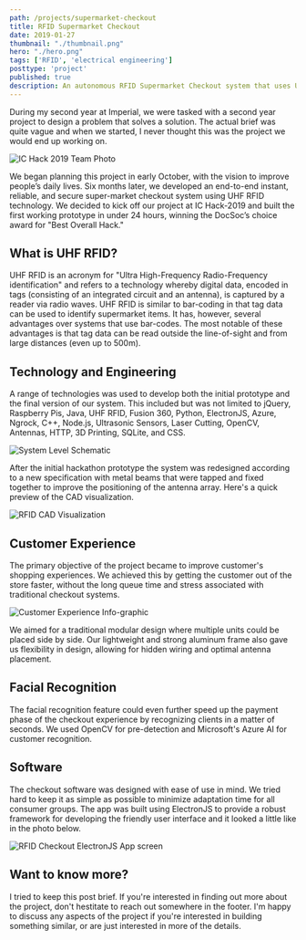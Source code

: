 ```yaml
---
path: /projects/supermarket-checkout
title: RFID Supermarket Checkout
date: 2019-01-27
thumbnail: "./thumbnail.png"
hero: "./hero.png"
tags: ['RFID', 'electrical engineering']
posttype: 'project'
published: true
description: An autonomous RFID Supermarket Checkout system that uses Ultra High Frequency RFID tags and a custom-built antenna array to optimise the checkout process so your groceries never leave your bag
---
```


During my second year at Imperial, we were tasked with a second year project to design a problem that solves a solution. The actual brief was quite vague and when we started, I never thought this was the project we would end up working on.

![IC Hack 2019 Team Photo](/team-photo.png)

We began planning this project in early October, with the vision to improve people’s daily lives. Six months later, we developed an end-to-end instant, reliable, and secure super-market checkout system using UHF RFID technology. We decided to kick off our project at IC Hack-2019 and built the first working prototype in under 24 hours, winning the DocSoc’s choice award for "Best Overall Hack."

## What is UHF RFID?

UHF RFID is an acronym for "Ultra High-Frequency Radio-Frequency identification" and refers to a technology whereby digital data, encoded in tags (consisting of an integrated circuit and an antenna), is captured by a reader via radio waves. UHF RFID is similar to bar-coding in that tag data can be used to identify supermarket items. It has, however, several advantages over systems that use bar-codes. The most notable of these advantages is that tag data can be read outside the line-of-sight and from large distances (even up to 500m).

## Technology and Engineering

A range of technologies was used to develop both the initial prototype and the final version of our system. This included but was not limited to jQuery, Raspberry Pis, Java, UHF RFID, Fusion 360, Python, ElectronJS, Azure, Ngrock, C++, Node.js, Ultrasonic Sensors, Laser Cutting, OpenCV, Antennas, HTTP, 3D Printing, SQLite, and CSS.

![System Level Schematic](/system-schematic.png)

After the initial hackathon prototype the system was redesigned according to a new specification with metal beams that were tapped and fixed together to improve the positioning of the antenna array. Here's a quick preview of the CAD visualization.  

![RFID CAD Visualization](/rfid-cad-model.png)

## Customer Experience

The primary objective of the project became to improve customer's shopping experiences. We achieved this by getting the customer out of the store faster, without the long queue time and stress associated with traditional checkout systems.

![Customer Experience Info-graphic](/customer-experience-infographic.png)

We aimed for a traditional modular design where multiple units could be placed side by side. Our lightweight and strong aluminum frame also gave us flexibility in design, allowing for hidden wiring and optimal antenna placement.

## Facial Recognition

The facial recognition feature could even further speed up the payment phase of the checkout experience by recognizing clients in a matter of seconds. We used OpenCV for pre-detection and Microsoft's Azure AI for customer recognition.

## Software

The checkout software was designed with ease of use in mind. We tried hard to keep it as simple as possible to minimize adaptation time for all consumer groups. The app was built using ElectronJS to provide a robust framework for developing the friendly user interface and it looked a little like in the photo below.

![RFID Checkout ElectronJS App screen](/app-screen.png)

## Want to know more?

I tried to keep this post brief. If you're interested in finding out more about the project, don't hestitate to reach out somewhere in the footer. I'm happy to discuss any aspects of the project if you're interested in building something similar, or are just interested in more of the details.